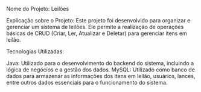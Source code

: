 
Nome do Projeto: Leilões

Explicação sobre o Projeto:
Este projeto foi desenvolvido para organizar e gerenciar um sistema de leilões. Ele permite a realização de operações básicas de CRUD (Criar, Ler, Atualizar e Deletar) para gerenciar itens em leilão.

Tecnologias Utilizadas:

Java: Utilizado para o desenvolvimento do backend do sistema, incluindo a lógica de negócios e a gestão dos dados.
MySQL: Utilizado como banco de dados para armazenar as informações dos itens em leilão, usuários, lances, entre outros dados essenciais para o funcionamento do sistema.
